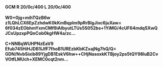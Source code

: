 #### GCM R 20/0c/400 L 20/0c/400
**W0+0jg+mihTQzB6w**<br/>**z1LQhLCX6EpZzhdwK0kKmBqpIm9pRrBIgJixc6juXaw=**<br/>**6f034zEObhmYxmCMf9iAIbyutLTUs5S052bs+1YiMG/4cUF64mdqSXwQJCsUpzxpPQnCob0kgHW4a/zc...**<br/><br/>
**C+NNBqWUHPNzEaV9**<br/>**Efub745HiHJDB1lJfF7fhoB1UREzbKbKZxajNg7hQ/Q=**<br/>**GDN/NvbSixib89YjgDB1EskV6hw++CHjNasoxkKTBjoy2ps5tQY98luB2CvVOtfLMUch+XEMC0cqt2nm...**